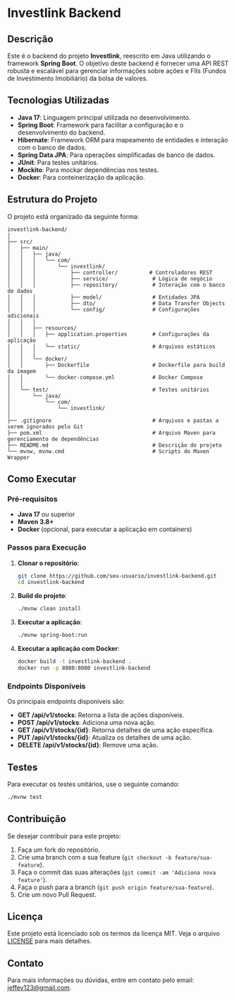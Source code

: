 # Investlink Backend

## Descrição

Este é o backend do projeto **Investlink**, reescrito em Java utilizando o framework **Spring Boot**. O objetivo deste backend é fornecer uma API REST robusta e escalável para gerenciar informações sobre ações e FIIs (Fundos de Investimento Imobiliário) da bolsa de valores. 

## Tecnologias Utilizadas

- **Java 17**: Linguagem principal utilizada no desenvolvimento.
- **Spring Boot**: Framework para facilitar a configuração e o desenvolvimento do backend.
- **Hibernate**: Framework ORM para mapeamento de entidades e interação com o banco de dados.
- **Spring Data JPA**: Para operações simplificadas de banco de dados.
- **JUnit**: Para testes unitários.
- **Mockito**: Para mockar dependências nos testes.
- **Docker**: Para conteinerização da aplicação.

## Estrutura do Projeto

O projeto está organizado da seguinte forma:

```
investlink-backend/
│
├── src/
│   ├── main/
│   │   ├── java/
│   │   │   └── com/
│   │   │       └── investlink/
│   │   │           ├── controller/          # Controladores REST
│   │   │           ├── service/              # Lógica de negócio
│   │   │           ├── repository/           # Interação com o banco de dados
│   │   │           ├── model/                # Entidades JPA
│   │   │           ├── dto/                  # Data Transfer Objects
│   │   │           └── config/               # Configurações adicionais
│   │   │
│   │   ├── resources/
│   │   │   ├── application.properties        # Configurações da aplicação
│   │   │   └── static/                       # Arquivos estáticos
│   │   │
│   │   └── docker/
│   │       ├── Dockerfile                    # Dockerfile para build da imagem
│   │       └── docker-compose.yml            # Docker Compose
│   │
│   └── test/                                 # Testes unitários
│       └── java/
│           └── com/
│               └── investlink/
│
├── .gitignore                                # Arquivos e pastas a serem ignorados pelo Git
├── pom.xml                                   # Arquivo Maven para gerenciamento de dependências
├── README.md                                 # Descrição do projeto
└── mvnw, mvnw.cmd                            # Scripts do Maven Wrapper
```

## Como Executar

### Pré-requisitos

- **Java 17** ou superior
- **Maven 3.8+**
- **Docker** (opcional, para executar a aplicação em containers)

### Passos para Execução

1. **Clonar o repositório**:
   ```bash
   git clone https://github.com/seu-usuario/investlink-backend.git
   cd investlink-backend
   ```

2. **Build do projeto**:
   ```bash
   ./mvnw clean install
   ```

3. **Executar a aplicação**:
   ```bash
   ./mvnw spring-boot:run
   ```

4. **Executar a aplicação com Docker**:
   ```bash
   docker build -t investlink-backend .
   docker run -p 8080:8080 investlink-backend
   ```

### Endpoints Disponíveis

Os principais endpoints disponíveis são:

- **GET /api/v1/stocks**: Retorna a lista de ações disponíveis.
- **POST /api/v1/stocks**: Adiciona uma nova ação.
- **GET /api/v1/stocks/{id}**: Retorna detalhes de uma ação específica.
- **PUT /api/v1/stocks/{id}**: Atualiza os detalhes de uma ação.
- **DELETE /api/v1/stocks/{id}**: Remove uma ação.

## Testes

Para executar os testes unitários, use o seguinte comando:

```bash
./mvnw test
```

## Contribuição

Se desejar contribuir para este projeto:

1. Faça um fork do repositório.
2. Crie uma branch com a sua feature (`git checkout -b feature/sua-feature`).
3. Faça o commit das suas alterações (`git commit -am 'Adiciona nova feature'`).
4. Faça o push para a branch (`git push origin feature/sua-feature`).
5. Crie um novo Pull Request.

## Licença

Este projeto está licenciado sob os termos da licença MIT. Veja o arquivo [LICENSE](LICENSE) para mais detalhes.

## Contato

Para mais informações ou dúvidas, entre em contato pelo email: [jeffev123@gmail.com](mailto:jeffev123@gmail.com).
